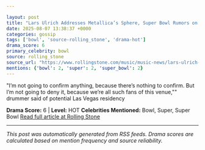 ```yaml
---

layout: post
title: "Lars Ulrich Addresses Metallica’s Sphere, Super Bowl Rumors on ‘Stern’: ‘I Would F-cking Love to Do It’""
date: 2025-08-07 13:38:37 +0000
categories: gossip
tags: ['bowl', 'source-rolling_stone', 'drama-hot']
drama_score: 6
primary_celebrity: bowl
source: rolling_stone
source_url: "https://www.rollingstone.com/music/music-news/lars-ulrich-metallica-sphere-super-bowl-rumors-howard-stern-1235402630/""
mentions: {'bowl': 2, 'super': 2, 'super_bowl': 2}
---
```


"I’m not going to confirm anything, because there’s nothing to confirm. But I’m not going to deny it, because we’re all such fans of this venue,"" drummer said of potential Las Vegas residency

**Drama Score:** 6 | **Level:** HOT **Celebrities Mentioned:** Bowl, Super, Super Bowl [Read full article at Rolling Stone](https://www.rollingstone.com/music/music-news/lars-ulrich-metallica-sphere-super-bowl-rumors-howard-stern-1235402630/)

---

*This post was automatically generated from RSS feeds. Drama scores are calculated based on mention frequency and source reliability.*